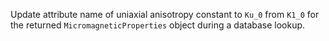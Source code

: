 Update attribute name of uniaxial anisotropy constant to `Ku_0` from `K1_0` for the returned `MicromagneticProperties` object during a database lookup.
